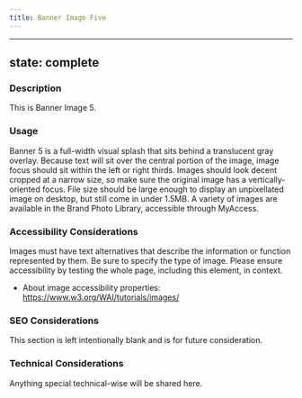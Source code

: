 ```yaml
---
title: Banner Image Five
---
```


---
state: complete
---

### Description
This is Banner Image 5.

### Usage
Banner 5 is a full-width visual splash that sits behind a translucent gray overlay. Because text will sit over the central portion of the image, image focus should sit within the left or right thirds. Images should look decent cropped at a narrow size, so make sure the original image has a vertically-oriented focus. File size should be large enough to display an unpixellated image on desktop, but still come in under 1.5MB. A variety of images are available in the Brand Photo Library, accessible through MyAccess.

### Accessibility Considerations
Images must have text alternatives that describe the information or function represented by them. Be sure to specify the type of image. Please ensure accessibility by testing the whole page, including this element, in context.

* About image accessibility properties: https://www.w3.org/WAI/tutorials/images/

### SEO Considerations
This section is left intentionally blank and is for future consideration.

### Technical Considerations
Anything special technical-wise will be shared here.

